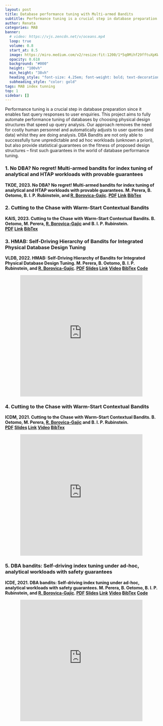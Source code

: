 ```yaml
---
layout: post
title: Database performance tuning with Multi-armed Bandits
subtitle: Performance tuning is a crucial step in database preparation since it enables fast query responses to user enquiries. This project aims to fully automate performance tuning of databases by choosing physical design structures that speed up query analysis. Our approach removes the need for costly human personnel and automatically adjusts to user queries (and data) whilst they are doing analysis. DBA Bandits are not only able to successfully tune unpredictable and ad hoc workloads (unknown a priori), but also provide statistical guarantees on the fitness of proposed design structures – first such guarantees in the world of database performance tuning.
author: Renata
categories: MAB
banner:
  # video: https://vjs.zencdn.net/v/oceans.mp4
  loop: true
  volume: 0.8
  start_at: 8.5
  image: https://miro.medium.com/v2/resize:fit:1200/1*5q0Mihf29fftuXpKWWX2uA.png
  opacity: 0.618
  background: "#000"
  height: "100vh"
  min_height: "38vh"
  heading_style: "font-size: 4.25em; font-weight: bold; text-decoration: underline"
  subheading_style: "color: gold"
tags: MAB index tunning
top: 1
sidebar: []
---
```


Performance tuning is a crucial step in database preparation since it enables fast query responses to user enquiries. This project aims to fully automate performance tuning of databases by choosing physical design structures that speed up query analysis. Our approach removes the need for costly human personnel and automatically adjusts to user queries (and data) whilst they are doing analysis. DBA Bandits are not only able to successfully tune unpredictable and ad hoc workloads (unknown a priori), but also provide statistical guarantees on the fitness of proposed design structures – first such guarantees in the world of database performance tuning.

### 1. No DBA? No regret! Multi-armed bandits for index tuning of analytical and HTAP workloads with provable guarantees

<p><b>TKDE, 2023. No DBA? No regret! Multi-armed bandits for index tuning of analytical and HTAP workloads with provable guarantees. M. Perera, B. Oetomo, B. I. P. Rubinstein, and <u>R. Borovica-Gajic</u>. <a href="/data/2023_tkde.pdf" target="_blank">PDF</a>&nbsp;<a href="https://ieeexplore.ieee.org/abstract/document/10113193" target="_blank">Link</a>&nbsp;<a href="https://dblp.org/rec/journals/tkde/PereraORB23.html?view=bibtex" target="_blank">BibTex</a></b></p>

### 2. Cutting to the Chase with Warm-Start Contextual Bandits

<p><b>KAIS, 2023. Cutting to the Chase with Warm-Start Contextual Bandits. B. Oetomo, M. Perera, <u>R. Borovica-Gajic</u> and B. I. P. Rubinstein. <a href="/data/2023_kais.pdf" target="_blank">PDF</a>&nbsp;<a href="https://link.springer.com/article/10.1007/s10115-023-01861-2" target="_blank">Link</a>&nbsp;<a href="https://dblp.org/rec/journals/kais/OetomoPBR23.html?view=bibtex" target="_blank">BibTex</a></b></p> 

### 3. HMAB: Self-Driving Hierarchy of Bandits for Integrated Physical Database Design Tuning

<p><b>VLDB, 2022. HMAB: Self-Driving Hierarchy of Bandits for Integrated Physical Database Design Tuning. M. Perera, B. Oetomo, B. I. P. Rubinstein, and <u>R. Borovica-Gajic</u>. <a href="/data/2022_vldb.pdf" target="_blank">PDF</a>&nbsp;<a href="/data/2022_vldb_slides.pdf" target="_blank">Slides</a>&nbsp;<a href="https://www.vldb.org/pvldb/vol16/p216-perera.pdf" target="_blank">Link</a>&nbsp;<a href="https://www.youtube.com/watch?v=98xl-A9ZSOs" target="_blank">Video</a>&nbsp;<a href="https://dblp.org/rec/journals/pvldb/PereraORB22.html?view=bibtex" target="_blank">BibTex</a>&nbsp;<a href="https://github.com/malingaperera/HMAB" target="_blank">Code</a></b></p> 

<div style="display: flex; justify-content: center;">
    <iframe width="80%" height="400" src="https://www.youtube.com/embed/98xl-A9ZSOs" frameborder="0" allow="accelerometer; clipboard-write; encrypted-media; gyroscope; picture-in-picture" allowfullscreen></iframe>
</div>

### 4. Cutting to the Chase with Warm-Start Contextual Bandits

<p><b>ICDM, 2021. Cutting to the Chase with Warm-Start Contextual Bandits. B. Oetomo, M. Perera, <u>R. Borovica-Gajic</u> and B. I. P. Rubinstein. <a href="/data/2021_icdm.pdf" target="_blank">PDF</a>&nbsp;<a href="/data/2021_icdm_slides.pdf" target="_blank">Slides</a>&nbsp;<a href="https://ieeexplore.ieee.org/document/9679034" target="_blank">Link</a>&nbsp;<a href="/data/2021_icdm.mp4" target="_blank">Video</a>&nbsp;<a href="https://dblp.org/rec/conf/icdm/OetomoPBR21.html?view=bibtex" target="_blank">BibTex</a></b></p> 

<div style="display: flex; justify-content: center;">
    <iframe width="80%" height="400" src="https://renata.borovica-gajic.com/data/videos/2021_icdm.mp4" frameborder="0" allow="accelerometer; clipboard-write; encrypted-media; gyroscope; picture-in-picture" allowfullscreen></iframe>
</div>

### 5. DBA bandits: Self-driving index tuning under ad-hoc, analytical workloads with safety guarantees

<p><b>ICDE, 2021. DBA bandits: Self-driving index tuning under ad-hoc, analytical workloads with safety guarantees. M. Perera, B. Oetomo, B. I. P. Rubinstein, and <u>R. Borovica-Gajic</u>. <a href="/data/2021_icde.pdf" target="_blank">PDF</a>&nbsp;<a href="/data/2021_icde_slides.pdf" target="_blank">Slides</a>&nbsp;<a href="https://ieeexplore.ieee.org/document/9458699" target="_blank">Link</a>&nbsp;<a href="https://www.youtube.com/watch?v=7PohjU29Hjk" target="_blank">Video</a>&nbsp;<a href="https://dblp.uni-trier.de/rec/conf/icde/PereraORB21.html?view=bibtex" target="_blank">BibTex</a>&nbsp;<a href="https://github.com/malingaperera/DBABandits" target="_blank">Code</a></b></p> 

<div style="display: flex; justify-content: center;">
    <iframe width="80%" height="400" src="https://www.youtube.com/embed/7PohjU29Hjk" frameborder="0" allow="accelerometer; clipboard-write; encrypted-media; gyroscope; picture-in-picture" allowfullscreen></iframe>
</div>

